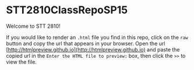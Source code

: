 STT2810ClassRepoSP15
====================

Welcome to STT 2810!

If you would like to render an `.html` file you find in this repo, click on the `raw` button and copy the url that appears in your browser.  Open the url [http://htmlpreview.github.io](http://htmlpreview.github.io) and paste the copied url in the 
`Enter the HTML file to preview:` box, then click the `>>` to view the file.